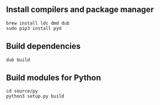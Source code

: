 ## Install compilers and package manager

    brew install ldc dmd dub
    sudo pip3 install pyd

## Build dependencies

    dub build

## Build modules for Python

    cd source/py
    python3 setup.py build
